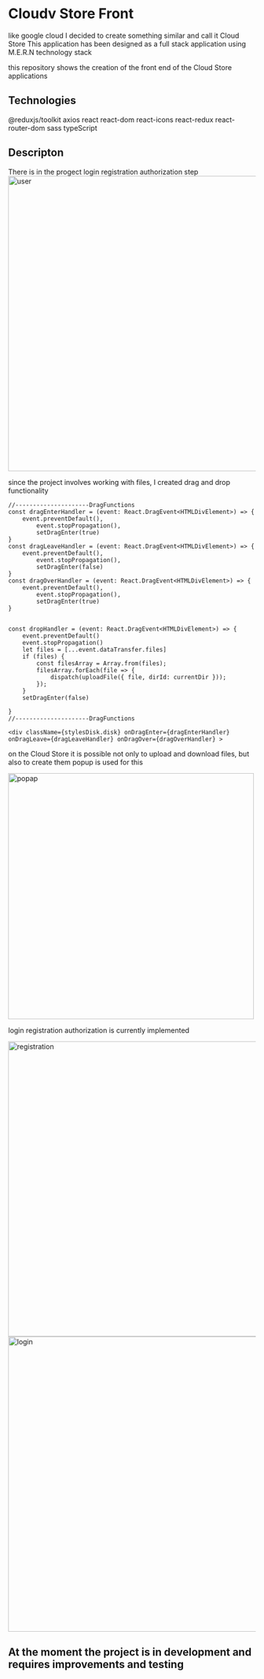 # Cloudv Store Front

like google cloud I decided to create something similar and call it Cloud Store
This application has been designed as a full stack application using M.E.R.N technology stack

this repository shows the creation of the front end of the Cloud Store
applications

## Technologies

@reduxjs/toolkit
axios
react
react-dom
react-icons
react-redux
react-router-dom
sass
typeScript

##  Descripton

There is in the progect  login registration authorization step
<img width="600" alt="user" src="https://github.com/user-attachments/assets/946eb2af-8dbe-4ff8-8747-b3d68b116c01">


since the project involves working with files, I created drag and drop functionality

    //---------------------DragFunctions
    const dragEnterHandler = (event: React.DragEvent<HTMLDivElement>) => {
        event.preventDefault(),
            event.stopPropagation(),
            setDragEnter(true)
    }
    const dragLeaveHandler = (event: React.DragEvent<HTMLDivElement>) => {
        event.preventDefault(),
            event.stopPropagation(),
            setDragEnter(false)
    }
    const dragOverHandler = (event: React.DragEvent<HTMLDivElement>) => {
        event.preventDefault(),
            event.stopPropagation(),
            setDragEnter(true)
    }


    const dropHandler = (event: React.DragEvent<HTMLDivElement>) => {
        event.preventDefault()
        event.stopPropagation()
        let files = [...event.dataTransfer.files]
        if (files) {
            const filesArray = Array.from(files);
            filesArray.forEach(file => {
                dispatch(uploadFile({ file, dirId: currentDir }));
            });
        }
        setDragEnter(false)

    }
    //---------------------DragFunctions

    <div className={stylesDisk.disk} onDragEnter={dragEnterHandler} onDragLeave={dragLeaveHandler} onDragOver={dragOverHandler} >

on the Cloud Store it is possible not only to upload and download files, but also to create them
popup is used for this

<img width="500" alt="popap" src="https://github.com/user-attachments/assets/b0fa67a2-c7e1-45db-a280-b52f1c8b477c">



login registration authorization is currently implemented

<img width="600 " alt="registration" src="https://github.com/user-attachments/assets/41e8fd59-1d65-4d78-8ace-755f2250263c">

<img width="600" alt="login" src="https://github.com/user-attachments/assets/361e1c15-4457-49cd-b275-a8c92cbc989e">

## At the moment the project is in development and requires improvements and testing


